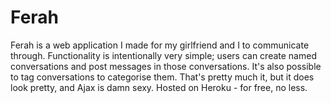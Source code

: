# Ferah 

Ferah is a web application I made for my girlfriend and I to communicate through. Functionality is intentionally very simple; users can create named conversations and post messages in those conversations. It's also possible to tag conversations to categorise them. That's pretty much it, but it does look pretty, and Ajax is damn sexy. Hosted on Heroku - for free, no less.